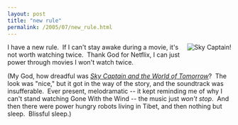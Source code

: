```yaml
---
layout: post
title: "new rule"
permalink: /2005/07/new_rule.html
---
```


<p><a href="http://www.amazon.com/exec/obidos/ASIN/B0006IIPIK/statingtheobviou/"><img border="0" src="https://images.amazon.com/images/P/B0006IIPIK.01._SCMZZZZZZZ_PB_PU_PU5_.jpg" title="Sky Captain!" alt="Sky Captain!" style="margin: 0px 0px 5px 5px; float: right;" /></a>I have a new rule.&nbsp; If I can't stay awake during a movie, it's not worth watching twice.&nbsp; Thank God for Netflix, I can just power through movies I won't watch twice.<br /> </p>

<p>(My God, how dreadful was <a href="http://www.amazon.com/exec/obidos/ASIN/B0006IIPIK/statingtheobviou/"><em>Sky Captain and the World of Tomorrow</em></a>?&nbsp; The look was &quot;nice,&quot; but it got in the way of the story, and the soundtrack was insufferable.&nbsp; Ever present, melodramatic -- it kept reminding me of why I can't stand watching Gone With the Wind -- the music just <em>won't stop</em>.&nbsp; And then there were power hungry robots living in Tibet, and then nothing but sleep.&nbsp; Blissful sleep.)</p>


